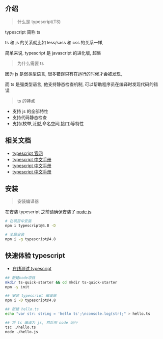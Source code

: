 ## 介绍

> 什么是 typescript(TS)

typescript 简称 ts

ts 和 js 的关系就比如 less/sass 和 css 的关系一样,

简单来说, typescript 是 javascript 的进化版, 超集

> 为什么需要 ts

因为 js 是弱类型语言, 很多错误只有在运行的时候才会被发现,

而 ts 是强类型语言, 他支持静态检查机制, 可以帮助程序员在编译时发现代码的错误

> ts 的特点

- 支持 js 的全部特性
- 支持代码静态检查
- 支持(枚举,泛型,命名空间,接口)等特性

## 相关文档

- [typescript 官网](https://www.typescriptlang.org/docs/handbook/2/basic-types.html)
- [typescript 中文手册](https://typescript.bootcss.com/basic-types.html)
- [typescript 中文手册](https://bosens-china.github.io/Typescript-manual/download/zh/handbook/basic-types.html)
- [typescript 中文手册](http://www.patrickzhong.com/TypeScript/)

## 安装

> 安装编译器

在安装 typescript 之前请确保安装了 [node.js](https://nodejs.org/en/)

```sh
# 在项目中安装
npm i typescript@4.8 -D

# 全局安装
npm i -g typescript@4.8
```

## 快速体验 typescript

- [在线测试 typescript](https://www.typescriptlang.org/zh/play?#code/FANwhgTgBAzgLhAXLBBLAdgcygXigIgAsBTAG1IHso4Z8BuYYAYwvRgtOIDpLMAKeBACUDIA)

```sh
## 新建node项目
mkdir ts-quick-starter && cd mkdir ts-quick-starter
npm -y init

## 安装 typescript 编译器
npm i -D typescript@4.8

## 新建 hello.ts
echo "var str: string = 'hello ts';\nconsole.log(str);" > hello.ts

## 将 ts 编译为 js, 然后用 node 运行
tsc ./hello.ts
node ./hello.js
```
